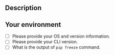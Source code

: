 ## Description
<!--- Describe your problem as fully as you can. -->

## Your environment
<!-- This gives us some more context to work with. -->

- [ ] Please provide your OS and version information.
- [ ] Please provide your CLI version.
- [ ] What is the output of ``pip freeze`` command.
